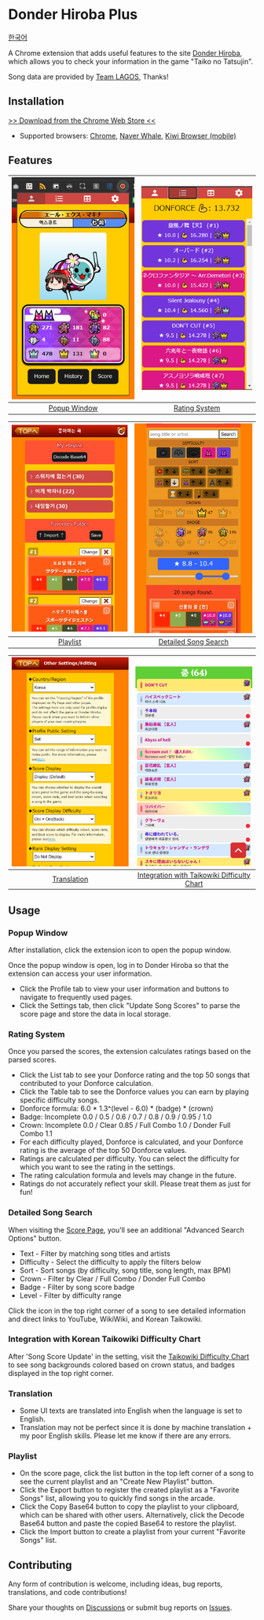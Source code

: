 # Donder Hiroba Plus
[한국어](/README_ko.md)

A Chrome extension that adds useful features to the site [Donder Hiroba](https://donderhiroba.jp/index.php), which allows you to check your information in the game "Taiko no Tatsujin".

Song data are provided by [Team LAGOS](https://twitter.com/KOREA_TAIKO), Thanks!

## Installation

[>> Download from the Chrome Web Store <<](https://chromewebstore.google.com/detail/donder-hiroba-plus/dmendcaacmlddhgalacgccejbamnncci)

- Supported browsers: [Chrome](https://www.google.com/chrome/), [Naver Whale](https://whale.naver.com/ko/), [Kiwi Browser (mobile)](https://play.google.com/store/apps/details?id=com.kiwibrowser.browser&hl=en&gl=US&pli=1)

## Features
| ![Profile](.screenshots/profile.png) | ![Rating](.screenshots/rating.png) |
|:------------------------:|:------------:|
| [Popup Window](#popup-window) | [Rating System](#rating-system) |

![Playlist](.screenshots/playlist.png) | ![Search](.screenshots/search.png)
|:--------------------------------:|:-------------------------------------:|
| [Playlist](#playlist) | [Detailed Song Search](#detailed-song-search) |

![English](.screenshots/english.png) | ![Taikowiki](.screenshots/taikowiki.png)
|:--------------------------------:|:-------------------------------------:|
| [Translation](#translation) | [Integration with Taikowiki Difficulty Chart](#integration-with-taikowiki-difficulty-chart) |

## Usage
### Popup Window
After installation, click the extension icon to open the popup window.

Once the popup window is open, log in to Donder Hiroba so that the extension can access your user information.

- Click the Profile tab to view your user information and buttons to navigate to frequently used pages.
- Click the Settings tab, then click "Update Song Scores" to parse the score page and store the data in local storage.

### Rating System
Once you parsed the scores, the extension calculates ratings based on the parsed scores.

- Click the List tab to see your Donforce rating and the top 50 songs that contributed to your Donforce calculation.
- Click the Table tab to see the Donforce values you can earn by playing specific difficulty songs.
- Donforce formula: 6.0 * 1.3^(level - 6.0) * (badge) * (crown)
- Badge: Incomplete 0.0 / 0.5 / 0.6 / 0.7 / 0.8 / 0.9 / 0.95 / 1.0
- Crown: Incomplete 0.0 / Clear 0.85 / Full Combo 1.0 / Donder Full Combo 1.1
- For each difficulty played, Donforce is calculated, and your Donforce rating is the average of the top 50 Donforce values.
- Ratings are calculated per difficulty. You can select the difficulty for which you want to see the rating in the settings.
- The rating calculation formula and levels may change in the future.
- Ratings do not accurately reflect your skill. Please treat them as just for fun!

### Detailed Song Search

When visiting the [Score Page](https://donderhiroba.jp/score_list.php), you'll see an additional "Advanced Search Options" button.

- Text - Filter by matching song titles and artists
- Difficulty - Select the difficulty to apply the filters below
- Sort - Sort songs (by difficulty, song title, song length, max BPM)
- Crown - Filter by Clear / Full Combo / Donder Full Combo
- Badge - Filter by song score badge
- Level - Filter by difficulty range

Click the icon in the top right corner of a song to see detailed information and direct links to YouTube, WikiWiki, and Korean Taikowiki.

### Integration with Korean Taikowiki Difficulty Chart

After 'Song Score Update' in the setting, visit the [Taikowiki Difficulty Chart](https://taiko.wiki/diffchart/clear/10) to see song backgrounds colored based on crown status, and badges displayed in the top right corner.

### Translation
- Some UI texts are translated into English when the language is set to English.
- Translation may not be perfect since it is done by machine translation + my poor English skills. Please let me know if there are any errors.

### Playlist

- On the score page, click the list button in the top left corner of a song to see the current playlist and an "Create New Playlist" button.
- Click the Export button to register the created playlist as a "Favorite Songs" list, allowing you to quickly find songs in the arcade.
- Click the Copy Base64 button to copy the playlist to your clipboard, which can be shared with other users. Alternatively, click the Decode Base64 button and paste the copied Base64 to restore the playlist.
- Click the Import button to create a playlist from your current "Favorite Songs" list.

## Contributing

Any form of contribution is welcome, including ideas, bug reports, translations, and code contributions!

Share your thoughts on [Discussions](https://github.com/exqt/donder-hiroba-plus/discussions) or submit bug reports on [Issues](https://github.com/exqt/donder-hiroba-plus/issues).
